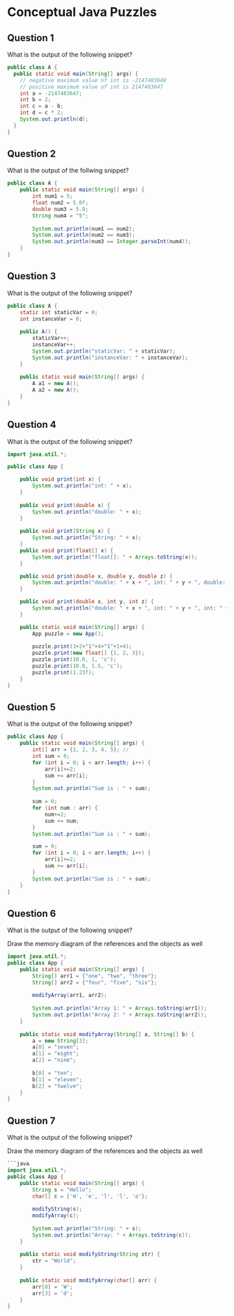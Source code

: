 # Conceptual Java Puzzles

## Question 1
What is the output of the following snippet?
```java
public class A {
  public static void main(String[] args) {
    // negative maximum value of int is -2147483648
    // positive maximum value of int is 2147483647
    int a = -2147483647; 
    int b = 2;
    int c = a - b;
    int d = c * 2;
    System.out.println(d);
  }
}
```

## Question 2
What is the output of the follwing snippet?
```java
public class A {
    public static void main(String[] args) {
        int num1 = 5;
        float num2 = 5.0f;
        double num3 = 5.0;
        String num4 = "5";
        
        System.out.println(num1 == num2);
        System.out.println(num2 == num3);
        System.out.println(num3 == Integer.parseInt(num4));
    }
}
```

## Question 3
What is the output of the following snippet?
```java
public class A {
    static int staticVar = 0;
    int instanceVar = 0;
    
    public A() {
        staticVar++;
        instanceVar++;
        System.out.println("staticVar: " + staticVar);
        System.out.println("instanceVar: " + instanceVar);
    }
    
    public static void main(String[] args) {
        A a1 = new A();
        A a2 = new A();
    }
}
```

## Question 4
What is the output of the following snippet?
```java
import java.util.*;

public class App {

    public void print(int x) {
        System.out.println("int: " + x);
    }
    
    public void print(double x) {
        System.out.println("double: " + x);
    }
    
    public void print(String x) {
        System.out.println("String: " + x);
    }
    public void print(float[] x) {
        System.out.println("float[]: " + Arrays.toString(x));
    }

    public void print(double x, double y, double z) {
        System.out.println("double: " + x + ", int: " + y + ", double: " + z);
    }

    public void print(double x, int y, int z) {
        System.out.println("double: " + x + ", int: " + y + ", int: " + z);
    }

    public static void main(String[] args) {
        App puzzle = new App();
        
        puzzle.print(3+2+"1"+4+"1"+1+4);
        puzzle.print(new float[] {1, 2, 3});
        puzzle.print(10.0, 1, 'c');
        puzzle.print(10.0, 1.5, 'c');
        puzzle.print(1.23f);
    }
}
```

## Question 5
What is the output of the following snippet?
```java
public class App {
    public static void main(String[] args) {
        int[] arr = {1, 2, 3, 4, 5}; //
        int sum = 0;
        for (int i = 0; i < arr.length; i++) {
            arr[i]+=2;
            sum += arr[i];
        }
        System.out.println("Sum is : " + sum);
        
        sum = 0;
        for (int num : arr) {
            num+=2;
            sum += num;
        }
        System.out.println("Sum is : " + sum);

        sum = 0;
        for (int i = 0; i < arr.length; i++) {
            arr[i]+=2;
            sum += arr[i];
        }
        System.out.println("Sum is : " + sum);
    }
}
```

## Question 6
What is the output of the following snippet?

Draw the memory diagram of the references and the objects as well
```java
import java.util.*;
public class App {
    public static void main(String[] args) {
        String[] arr1 = {"one", "two", "three"};
        String[] arr2 = {"four", "five", "six"};
        
        modifyArray(arr1, arr2);
        
        System.out.println("Array 1: " + Arrays.toString(arr1));
        System.out.println("Array 2: " + Arrays.toString(arr2));
    }
    
    public static void modifyArray(String[] a, String[] b) {
        a = new String[3];
        a[0] = "seven";
        a[1] = "eight";
        a[2] = "nine";
        
        b[0] = "ten";
        b[1] = "eleven";
        b[2] = "twelve";
    }
}
```
## Question 7
What is the output of the following snippet?

Draw the memory diagram of the references and the objects as well
```java
```java
import java.util.*;
public class App {
    public static void main(String[] args) {
        String s = "Hello";
        char[] c = {'H', 'e', 'l', 'l', 'o'};
        
        modifyString(s);
        modifyArray(c);
        
        System.out.println("String: " + s);
        System.out.println("Array: " + Arrays.toString(c));
    }
    
    public static void modifyString(String str) {
        str = "World";
    }
    
    public static void modifyArray(char[] arr) {
        arr[0] = 'W';
        arr[3] = 'd';
    }
}
```
